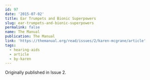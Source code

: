 ```yaml
---
id: 97
date: '2015-07-02'
title: Ear Trumpets and Bionic Superpowers
slug: ear-trumpets-and-bionic-superpowers
permalink: false
name: The Manual
publication: The Manual
link: 'https://themanual.org/read/issues/2/karen-mcgrane/article'
tags:
  - hearing-aids
  - article
  - by-karen
---
```

Originally published in Issue 2.
